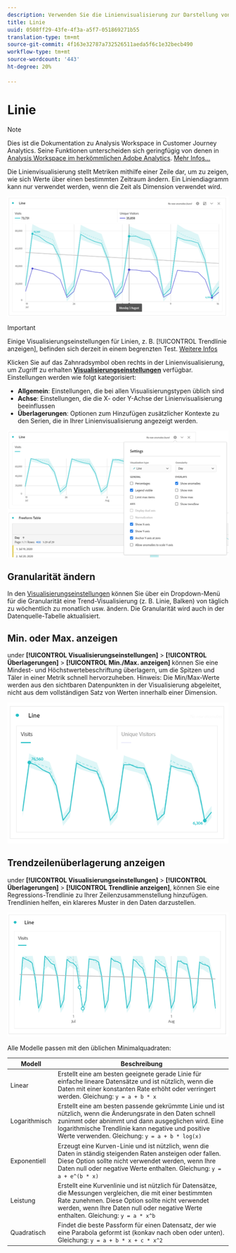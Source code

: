```yaml
---
description: Verwenden Sie die Linienvisualisierung zur Darstellung von (zeitbasierten) Trenddatensätzen
title: Linie
uuid: 0508ff29-43fe-4f3a-a5f7-051869271b55
translation-type: tm+mt
source-git-commit: 4f163e32787a732526511aeda5f6c1e32becb490
workflow-type: tm+mt
source-wordcount: '443'
ht-degree: 20%

---
```



# Linie

>[!NOTE]
>
>Dies ist die Dokumentation zu Analysis Workspace in Customer Journey Analytics. Seine Funktionen unterscheiden sich geringfügig von denen in [Analysis Workspace im herkömmlichen Adobe Analytics](https://docs.adobe.com/content/help/de-DE/analytics/analyze/analysis-workspace/home.html). [Mehr Infos...](/help/getting-started/cja-aa.md)

Die Linienvisualisierung stellt Metriken mithilfe einer Zeile dar, um zu zeigen, wie sich Werte über einen bestimmten Zeitraum ändern. Ein Liniendiagramm kann nur verwendet werden, wenn die Zeit als Dimension verwendet wird.

![Linienvisualisierung](assets/line-viz.png)

>[!IMPORTANT]
>
>Einige Visualisierungseinstellungen für Linien, z. B. [!UICONTROL Trendlinie anzeigen], befinden sich derzeit in einem begrenzten Test. [Weitere Infos](https://docs.adobe.com/content/help/de-DE/analytics/landing/an-releases.html)

Klicken Sie auf das Zahnradsymbol oben rechts in der Linienvisualisierung, um Zugriff zu erhalten [**Visualisierungseinstellungen**](freeform-analysis-visualizations.md) verfügbar. Einstellungen werden wie folgt kategorisiert:

* **Allgemein**: Einstellungen, die bei allen Visualisierungstypen üblich sind
* **Achse**: Einstellungen, die die X- oder Y-Achse der Linienvisualisierung beeinflussen
* **Überlagerungen**: Optionen zum Hinzufügen zusätzlicher Kontexte zu den Serien, die in Ihrer Linienvisualisierung angezeigt werden.

![Visualisierungseinstellungen](assets/viz-settings-modal.png)

## Granularität ändern

In den [Visualisierungseinstellungen](freeform-analysis-visualizations.md) können Sie über ein Dropdown-Menü für die Granularität eine Trend-Visualisierung (z. B. Linie, Balken) von täglich zu wöchentlich zu monatlich usw. ändern. Die Granularität wird auch in der Datenquelle-Tabelle aktualisiert.

## Min. oder Max. anzeigen

under **[!UICONTROL Visualisierungseinstellungen]** > **[!UICONTROL Überlagerungen]** > **[!UICONTROL Min./Max. anzeigen]** können Sie eine Mindest- und Höchstwertebeschriftung überlagern, um die Spitzen und Täler in einer Metrik schnell hervorzuheben. Hinweis: Die Min/Max-Werte werden aus den sichtbaren Datenpunkten in der Visualisierung abgeleitet, nicht aus dem vollständigen Satz von Werten innerhalb einer Dimension.

![Min./Max. anzeigen](assets/min-max-labels.png)

## Trendzeilenüberlagerung anzeigen

under **[!UICONTROL Visualisierungseinstellungen]** > **[!UICONTROL Überlagerungen]** > **[!UICONTROL Trendlinie anzeigen]**, können Sie eine Regressions-Trendlinie zu Ihrer Zeilenzusammenstellung hinzufügen. Trendlinien helfen, ein klareres Muster in den Daten darzustellen.

![Lineare Trendlinie](assets/show-linear-trendline.png)

Alle Modelle passen mit den üblichen Minimalquadraten:

| Modell | Beschreibung |
| --- | --- |
| Linear | Erstellt eine am besten geeignete gerade Linie für einfache lineare Datensätze und ist nützlich, wenn die Daten mit einer konstanten Rate erhöht oder verringert werden. Gleichung: `y = a + b * x` |
| Logarithmisch | Erstellt eine am besten passende gekrümmte Linie und ist nützlich, wenn die Änderungsrate in den Daten schnell zunimmt oder abnimmt und dann ausgeglichen wird. Eine logarithmische Trendlinie kann negative und positive Werte verwenden. Gleichung: `y = a + b * log(x)` |
| Exponentiell | Erzeugt eine Kurven-Linie und ist nützlich, wenn die Daten in ständig steigenden Raten ansteigen oder fallen. Diese Option sollte nicht verwendet werden, wenn Ihre Daten null oder negative Werte enthalten. Gleichung: `y = a + e^(b * x)` |
| Leistung | Erstellt eine Kurvenlinie und ist nützlich für Datensätze, die Messungen vergleichen, die mit einer bestimmten Rate zunehmen. Diese Option sollte nicht verwendet werden, wenn Ihre Daten null oder negative Werte enthalten. Gleichung: `y = a * x^b` |
| Quadratisch | Findet die beste Passform für einen Datensatz, der wie eine Parabola geformt ist (konkav nach oben oder unten). Gleichung: `y = a + b * x + c * x^2` |
